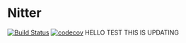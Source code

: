 Nitter
======
[![Build Status](https://travis-ci.org/YoloDev/nitter.svg?branch=master)](https://travis-ci.org/YoloDev/nitter)
[![codecov](https://codecov.io/gh/YoloDev/nitter/branch/master/graph/badge.svg)](https://codecov.io/gh/YoloDev/nitter)
HELLO TEST THIS IS UPDATING

